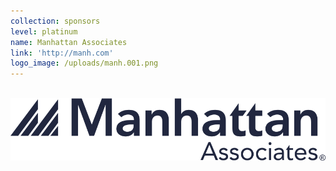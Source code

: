 ```yaml
---
collection: sponsors
level: platinum
name: Manhattan Associates
link: 'http://manh.com'
logo_image: /uploads/manh.001.png
---
```



<br>![](/uploads/versions/manh-logo---x----879-175x---.png)